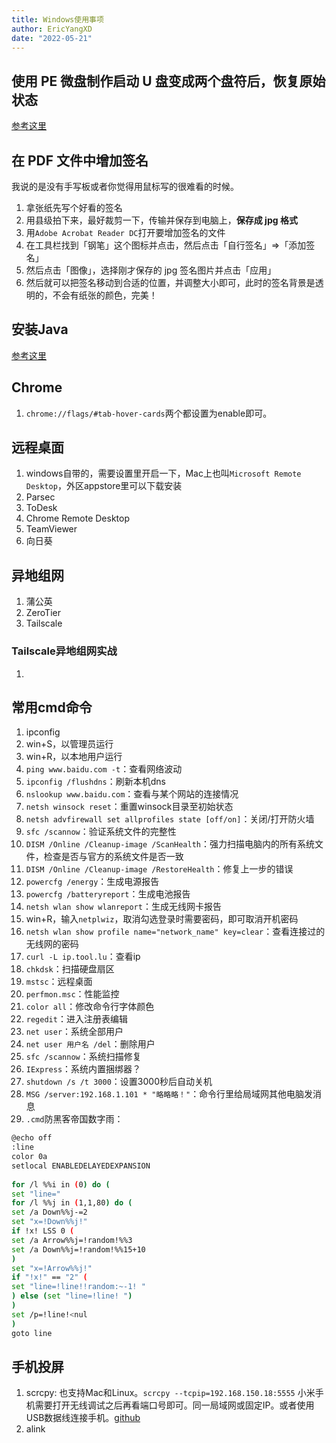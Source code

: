 ```yaml
---
title: Windows使用事项
author: EricYangXD
date: "2022-05-21"
---
```


## 使用 PE 微盘制作启动 U 盘变成两个盘符后，恢复原始状态

[参考这里](https://blog.csdn.net/qq_33188180/article/details/108335615)

## 在 PDF 文件中增加签名

我说的是没有手写板或者你觉得用鼠标写的很难看的时候。

1. 拿张纸先写个好看的签名
2. 用县级拍下来，最好裁剪一下，传输并保存到电脑上，**保存成 jpg 格式**
3. 用`Adobe Acrobat Reader DC`打开要增加签名的文件
4. 在工具栏找到「钢笔」这个图标并点击，然后点击「自行签名」=>「添加签名」
5. 然后点击「图像」，选择刚才保存的 jpg 签名图片并点击「应用」
6. 然后就可以把签名移动到合适的位置，并调整大小即可，此时的签名背景是透明的，不会有纸张的颜色，完美！


## 安装Java

[参考这里](https://www.runoob.com/w3cnote/windows10-java-setup.html)

## Chrome

1. `chrome://flags/#tab-hover-cards`两个都设置为enable即可。


## 远程桌面

1. windows自带的，需要设置里开启一下，Mac上也叫`Microsoft Remote Desktop`，外区appstore里可以下载安装
2. Parsec
3. ToDesk
4. Chrome Remote Desktop
5. TeamViewer
6. 向日葵


## 异地组网

1. 蒲公英
2. ZeroTier
3. Tailscale

### Tailscale异地组网实战

1. 



## 常用cmd命令

1. ipconfig
2. win+S，以管理员运行
3. win+R，以本地用户运行
4. `ping www.baidu.com -t`：查看网络波动
5. `ipconfig /flushdns`：刷新本机dns
6. `nslookup www.baidu.com`：查看与某个网站的连接情况
7. `netsh winsock reset`：重置winsock目录至初始状态
8. `netsh advfirewall set allprofiles state [off/on]`：关闭/打开防火墙
9. `sfc /scannow`：验证系统文件的完整性
10. `DISM /Online /Cleanup-image /ScanHealth`：强力扫描电脑内的所有系统文件，检查是否与官方的系统文件是否一致
11. `DISM /Online /Cleanup-image /RestoreHealth`：修复上一步的错误
12. `powercfg /energy`：生成电源报告
13. `powercfg /batteryreport`：生成电池报告
14. `netsh wlan show wlanreport`：生成无线网卡报告
15. win+R，输入`netplwiz`，取消勾选登录时需要密码，即可取消开机密码
16. `netsh wlan show profile name="network_name" key=clear`：查看连接过的无线网的密码
17. `curl -L ip.tool.lu`：查看ip
18. `chkdsk`：扫描硬盘扇区
19. `mstsc`：远程桌面
20. `perfmon.msc`：性能监控
21. `color all`：修改命令行字体颜色
22. `regedit`：进入注册表编辑
23. `net user`：系统全部用户
24. `net user 用户名 /del`：删除用户
25. `sfc /scannow`：系统扫描修复
26. `IExpress`：系统内置捆绑器？
27. `shutdown /s /t 3000`：设置3000秒后自动关机
28. `MSG /server:192.168.1.101 * "略略略！"`：命令行里给局域网其他电脑发消息
29. `.cmd`防黑客帝国数字雨：
```sh
@echo off  
:line 
color 0a
setlocal ENABLEDELAYEDEXPANSION  
 
for /l %%i in (0) do (  
set "line="  
for /l %%j in (1,1,80) do (  
set /a Down%%j-=2  
set "x=!Down%%j!"  
if !x! LSS 0 (  
set /a Arrow%%j=!random!%%3  
set /a Down%%j=!random!%%15+10  
)  
set "x=!Arrow%%j!"  
if "!x!" == "2" (  
set "line=!line!!random:~-1! "  
) else (set "line=!line! ")  
)  
set /p=!line!<nul  
)  
goto line
```

## 手机投屏

1. scrcpy: 也支持Mac和Linux。`scrcpy --tcpip=192.168.150.18:5555` 小米手机需要打开无线调试之后再看端口号即可。同一局域网或固定IP。或者使用USB数据线连接手机。[github](https://github.com/Genymobile/scrcpy)
2. alink



